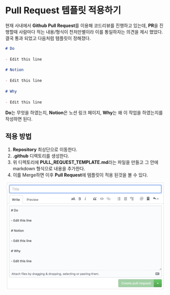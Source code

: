 # Pull Request 템플릿 적용하기

현재 사내에서 **Github Pull Request**를 이용해 코드리뷰를 진행하고 있는데, **PR**을 진행할때 사람마다 적는 내용/형식이 천처만별이라 이를 통일하자는 의견을 제시 했었다. 결국 통과 되었고 다음처럼 템플릿이 정해졌다.

``` markdown
# Do

- Edit this line

# Notion

- Edit this line

# Why

- Edit this line
```

**Do**는 무엇을 하였는지, **Notion**은 노션 링크 페이지, **Why**는 왜 이 작업을 하였는지를 작성하면 된다.

## 적용 방법

1. **Repository** 최상단으로 이동한다.
2. **.github** 디렉토리를 생성한다.
3. 위 디렉토리에 **PULL_REQUEST_TEMPLATE.md**라는 파일을 만들고 그 안에 markdown 형식으로 내용을 추가한다.
4. 이를 Merge하면 이후 **Pull Request**에 템플릿이 적용 된것을 볼 수 있다.

![PR_Template](./images/pr_template.png)